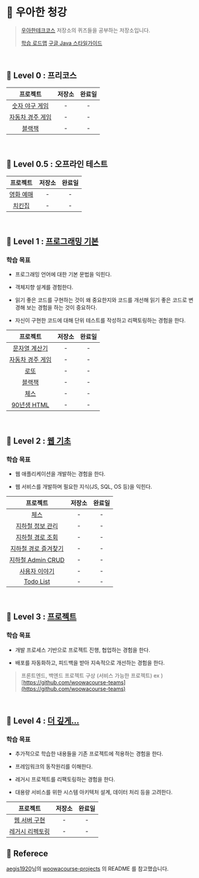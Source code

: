 ﻿
# 🦄 우아한 청강


>  [우아한테크코스](https://github.com/woowacourse) 저장소의 퀴즈들을 공부하는 저장소입니다.
>  
>  [학습 로드맵](https://github.com/woowacourse/roadmap)
>  [구글 Java 스타일가이드](https://google.github.io/styleguide/javaguide.html)

<br/>

## 🥚 Level 0 : 프리코스

|     프로젝트      |                          저장소                          | 완료일 |
| :--------------: | :----------------------------------------------------------: |:--:|
|  [숫자 야구 게임](https://github.com/woowacourse/java-baseball-precourse)  | - | - |
| [자동차 경주 게임](https://github.com/woowacourse/java-racingcar-precourse) | - | - |
|      [블랙잭](https://github.com/woowacourse/java-blackjack-precourse)      | - | - |

<br/>

## 🐣 Level 0.5 : 오프라인 테스트

|     프로젝트      |                          저장소                          | 완료일 |
| :--------------: | :----------------------------------------------------------: |:--:|
| [영화 예매](https://github.com/woowacourse/java-movie-2019)  | - | - |
| [치킨집](https://github.com/woowacourse/java-chicken-2019)  | - | - |

<br/>

## 🐥 Level 1 : [프로그래밍 기본](https://github.com/woowacourse/roadmap/blob/master/docs/1_programming_basic/README.md)

### 학습 목표

-   프로그래밍 언어에 대한 기본 문법을 익힌다.
    
-   객체지향 설계를 경험한다.
    
-   읽기 좋은 코드를 구현하는 것이 왜 중요한지와 코드를 개선해 읽기 좋은 코드로 변경해 보는 경험을 하는 것이 중요하다.
    
-   자신이 구현한 코드에 대해 단위 테스트를 작성하고 리팩토링하는 경험을 한다.

|     프로젝트      |                          저장소                          | 완료일 |
| :--------------: | :----------------------------------------------------------: |:--:|
|  [문자열 계산기](https://github.com/woowacourse/java-calculator)   | - | - |
| [자동차 경주 게임](https://github.com/woowacourse/java-racingcar) | - | - |
|   [로또](https://github.com/woowacourse/java-lotto)   | - | - |
|  [블랙잭](https://github.com/woowacourse/java-blackjack)  | - | - |
|   [체스](https://github.com/woowacourse/java-chess)   | - | - |
|   [90년생 HTML](https://github.com/woowacourse/html)    | - | - |

<br/>

## 🐤 Level 2 : [웹 기초](https://github.com/woowacourse/roadmap/blob/master/docs/2_web_basic/README.md)

### 학습 목표
-   웹 애플리케이션을 개발하는 경험을 한다.
    
-   웹 서비스를 개발하며 필요한 지식(JS, SQL, OS 등)을 익힌다.

|     프로젝트      |                          저장소                          | 완료일 |
| :--------------: | :----------------------------------------------------------: |:--:|
|     [체스](https://github.com/woowacourse/jwp-chess)     | - | - |
|     [지하철 정보 관리](https://github.com/woowacourse/atdd-subway-admin)     | - | - |
|     [지하철 경로 조회](https://github.com/woowacourse/atdd-subway-path)     | - | - |
|     [지하철 경로 즐겨찾기](https://github.com/woowacourse/atdd-subway-favorite)     | - | - |
|     [지하철 Admin CRUD](https://github.com/woowacourse/atdd-subway-admin-frontend)     | - | - |
|     [사용자 이야기](https://github.com/woowacourse/woowa-userstory-2020)     | - | - |
|     [Todo List](https://github.com/woowacourse/todolist)     | - | - |

<br/>

## 🐓 Level 3 : [프로젝트](https://github.com/woowacourse/roadmap/blob/master/docs/3_project/README.md)

### 학습 목표

-   개발 프로세스 기반으로 프로젝트 진행, 협업하는 경험을 한다.
    
-   배포를 자동화하고, 피드백을 받아 지속적으로 개선하는 경험을 한다.


> 프론트엔드, 백엔드 프로젝트 구상 (서비스 가능한 프로젝트)
ex ) [https://github.com/woowacourse-teams](https://github.com/woowacourse-teams)

<br/>

## 🐔 Level 4 : [더 깊게...](https://github.com/woowacourse/roadmap/blob/master/docs/4_getting_deeper/README.md)

### 학습 목표

-   추가적으로 학습한 내용들을 기존 프로젝트에 적용하는 경험을 한다.
    
-   프레임워크의 동작원리를 이해한다.
    
-   레거시 프로젝트를 리팩토링하는 경험을 한다.
    
-   대용량 서비스를 위한 시스템 아키텍처 설계, 데이터 처리 등을 고려한다.

|     프로젝트      |                          저장소                          | 완료일 |
| :--------------: | :----------------------------------------------------------: |:--:|
|     [웹 서버 구현](https://github.com/woowacourse/jwp-was)    | - | - |
|     [레거시 리펙토링](https://github.com/woowacourse/jwp-refactoring)    | - | - |


## 🥰 Referece
[aegis1920](https://github.com/aegis1920)님의 [woowacourse-projects](https://github.com/aegis1920/woowacourse-projects) 의 README 를 참고했습니다.
